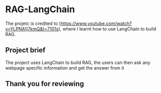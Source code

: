 # RAG-LangChain

The projetc is credited to (https://www.youtube.com/watch?v=YLPNA1j7kmQ&t=7101s), where I learnt how to use LangChain to build RAG.

## Project brief
The project uses LangChain to build RAG, the users can then ask any webpage specific information and get the answer from it

## Thank you for reviewing
